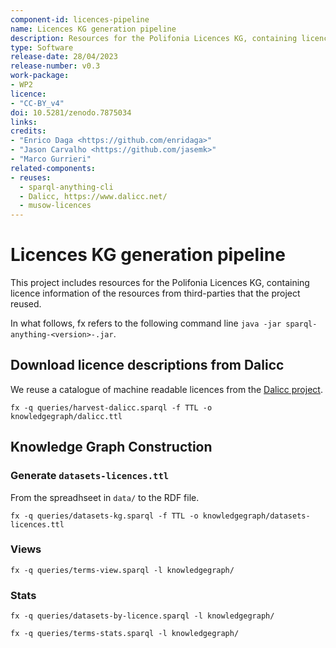 ```yaml
---
component-id: licences-pipeline
name: Licences KG generation pipeline
description: Resources for the Polifonia Licences KG, containing licence information of the resources from third-parties that the project reused.
type: Software
release-date: 28/04/2023
release-number: v0.3
work-package: 
- WP2
licence: 
- "CC-BY_v4"
doi: 10.5281/zenodo.7875034
links:
credits:
- "Enrico Daga <https://github.com/enridaga>"
- "Jason Carvalho <https://github.com/jasemk>"
- "Marco Gurrieri"
related-components:
- reuses:
  - sparql-anything-cli
  - Dalicc, https://www.dalicc.net/
  - musow-licences
---
```

# Licences KG generation pipeline

This project includes resources for the Polifonia Licences KG, containing licence information of the resources from third-parties that the project reused.

In what follows, fx refers to the following command line `java -jar sparql-anything-<version>-.jar`.
	
## Download licence descriptions from Dalicc
We reuse a catalogue of machine readable licences from the [Dalicc project](https://www.dalicc.net/).

```
fx -q queries/harvest-dalicc.sparql -f TTL -o knowledgegraph/dalicc.ttl
```

## Knowledge Graph Construction

### Generate `datasets-licences.ttl`
From the spreadhseet in `data/` to the RDF file.

```
fx -q queries/datasets-kg.sparql -f TTL -o knowledgegraph/datasets-licences.ttl
```

### Views

```
fx -q queries/terms-view.sparql -l knowledgegraph/
```

### Stats

```
fx -q queries/datasets-by-licence.sparql -l knowledgegraph/

fx -q queries/terms-stats.sparql -l knowledgegraph/
```





